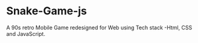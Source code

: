 # Snake-Game-js
A 90s retro Mobile Game  redesigned for Web using Tech stack -Html, CSS and JavaScript.
